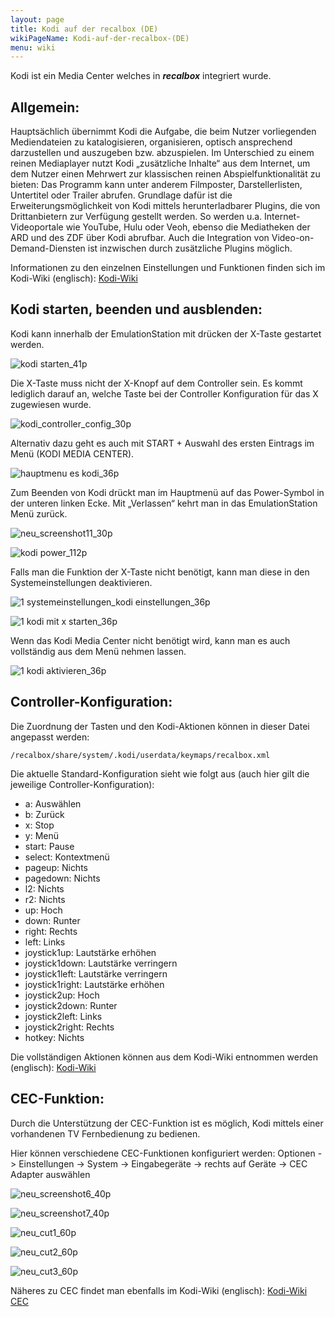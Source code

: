 ```yaml
---
layout: page
title: Kodi auf der recalbox (DE)
wikiPageName: Kodi-auf-der-recalbox-(DE)
menu: wiki
---
```


Kodi ist ein Media Center welches in _**recalbox**_ integriert wurde.

## Allgemein:

Hauptsächlich übernimmt Kodi die Aufgabe, die beim Nutzer vorliegenden Mediendateien zu katalogisieren, organisieren, optisch ansprechend darzustellen und auszugeben bzw. abzuspielen.
Im Unterschied zu einem reinen Mediaplayer nutzt Kodi „zusätzliche Inhalte“ aus dem Internet, um dem Nutzer einen Mehrwert zur klassischen reinen Abspielfunktionalität zu bieten:
Das Programm kann unter anderem Filmposter, Darstellerlisten, Untertitel oder Trailer abrufen.
Grundlage dafür ist die Erweiterungsmöglichkeit von Kodi mittels herunterladbarer Plugins, die von Drittanbietern zur Verfügung gestellt werden. So werden u.a. Internet-Videoportale wie YouTube, Hulu oder Veoh, ebenso die Mediatheken der ARD und des ZDF über Kodi abrufbar. Auch die Integration von Video-on-Demand-Diensten ist inzwischen durch zusätzliche Plugins möglich.

Informationen zu den einzelnen Einstellungen und Funktionen finden sich im Kodi-Wiki (englisch): [Kodi-Wiki](http://kodi.wiki)

## Kodi starten, beenden und ausblenden:

Kodi kann innerhalb der EmulationStation mit drücken der X-Taste gestartet werden.

![kodi starten_41p](https://cloud.githubusercontent.com/assets/21189571/19234422/e2638234-8eeb-11e6-94fe-23aa2ad9cbcf.png)

Die X-Taste muss nicht der X-Knopf auf dem Controller sein. Es kommt lediglich darauf an, welche Taste bei der Controller Konfiguration für das X zugewiesen wurde.

![kodi_controller_config_30p](https://cloud.githubusercontent.com/assets/21189571/19234240/9179d324-8eea-11e6-9974-620802654a8e.png)

Alternativ dazu geht es auch mit START + Auswahl des ersten Eintrags im Menü (KODI MEDIA CENTER).

![hauptmenu es kodi_36p](https://cloud.githubusercontent.com/assets/21189571/19234400/a60754fa-8eeb-11e6-8716-e20e6a51f818.png)

Zum Beenden von Kodi drückt man im Hauptmenü auf das Power-Symbol in der unteren linken Ecke.
Mit „Verlassen“ kehrt man in das EmulationStation Menü zurück.

![neu_screenshot11_30p](https://cloud.githubusercontent.com/assets/21189571/19234532/86f62bb2-8eec-11e6-8be6-6b3ae6affa5a.png)

![kodi power_112p](https://cloud.githubusercontent.com/assets/21189571/19234682/6b0dbf0e-8eed-11e6-9ecf-dbc840f10af7.png)

Falls man die Funktion der X-Taste nicht benötigt, kann man diese in den Systemeinstellungen deaktivieren.

![1 systemeinstellungen_kodi einstellungen_36p](https://cloud.githubusercontent.com/assets/21189571/19312799/47eb0218-9094-11e6-9171-91f9b18d0bd6.png)

![1 kodi mit x starten_36p](https://cloud.githubusercontent.com/assets/21189571/19312877/a14a3680-9094-11e6-9be1-848c27f6f2cd.png)

Wenn das Kodi Media Center nicht benötigt wird, kann man es auch vollständig aus dem Menü nehmen lassen. 

![1 kodi aktivieren_36p](https://cloud.githubusercontent.com/assets/21189571/19312966/0b6bc740-9095-11e6-97df-18dcb057205f.png)

## Controller-Konfiguration:

Die Zuordnung der Tasten und den Kodi-Aktionen können in dieser Datei angepasst werden:

`/recalbox/share/system/.kodi/userdata/keymaps/recalbox.xml`

Die aktuelle Standard-Konfiguration sieht wie folgt aus (auch hier gilt die jeweilige Controller-Konfiguration):

* a: Auswählen
* b: Zurück
* x: Stop
* y: Menü
* start: Pause
* select: Kontextmenü
* pageup: Nichts
* pagedown: Nichts
* l2: Nichts
* r2: Nichts
* up: Hoch
* down: Runter
* right: Rechts
* left: Links
* joystick1up: Lautstärke erhöhen
* joystick1down: Lautstärke verringern
* joystick1left: Lautstärke verringern
* joystick1right: Lautstärke erhöhen
* joystick2up: Hoch
* joystick2down: Runter
* joystick2left: Links
* joystick2right: Rechts
* hotkey: Nichts

Die vollständigen Aktionen können aus dem Kodi-Wiki entnommen werden (englisch):
[Kodi-Wiki](http://kodi.wiki/view/Keymap#Commands)

## CEC-Funktion:

Durch die Unterstützung der CEC-Funktion ist es möglich, Kodi mittels einer vorhandenen TV Fernbedienung zu bedienen.

Hier können verschiedene CEC-Funktionen konfiguriert werden:
Optionen -> Einstellungen -> System -> Eingabegeräte -> rechts auf Geräte -> CEC Adapter auswählen

![neu_screenshot6_40p](https://cloud.githubusercontent.com/assets/21189571/19235481/393744fa-8ef2-11e6-84f2-b6d8b6e0e60f.png)

![neu_screenshot7_40p](https://cloud.githubusercontent.com/assets/21189571/19235528/78015a5e-8ef2-11e6-877b-fffe337cd826.png)

![neu_cut1_60p](https://cloud.githubusercontent.com/assets/21189571/19235569/c5e357b8-8ef2-11e6-8aaa-4993257814b4.png)

![neu_cut2_60p](https://cloud.githubusercontent.com/assets/21189571/19235620/1fd37992-8ef3-11e6-9ba7-072458364456.png)

![neu_cut3_60p](https://cloud.githubusercontent.com/assets/21189571/19235691/80ba0a00-8ef3-11e6-94e7-8c14b421cdd9.png)

Näheres zu CEC findet man ebenfalls im Kodi-Wiki (englisch): [Kodi-Wiki CEC](http://kodi.wiki/view/CEC)
